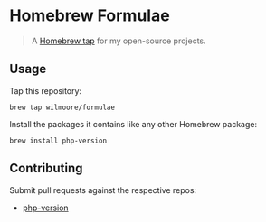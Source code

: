 # Homebrew Formulae
> A [Homebrew tap][] for my open-source projects.

## Usage

Tap this repository:

    brew tap wilmoore/formulae

Install the packages it contains like any other Homebrew package:

    brew install php-version

## Contributing

Submit pull requests against the respective repos:

* [php-version](https://github.com/wilmoore/php-version)



[Homebrew tap]: https://github.com/Homebrew/brew/blob/master/docs/Taps.md
